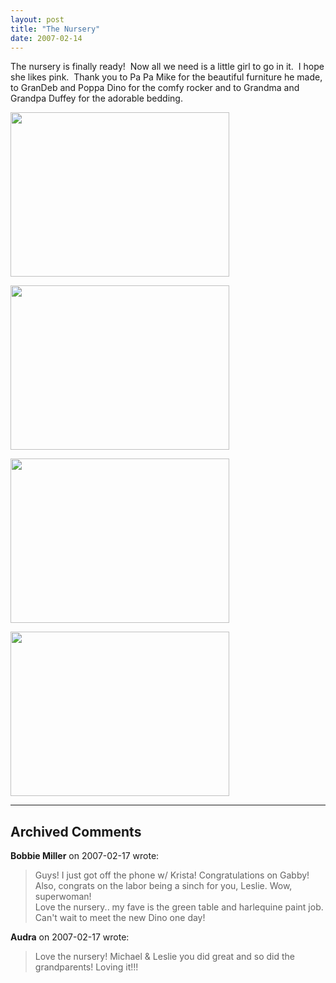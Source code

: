 ```yaml
---
layout: post
title: "The Nursery"
date: 2007-02-14
---
```


<p>The nursery is finally ready!  Now all we need is a little girl to go in it.  I hope she likes pink.  Thank you to Pa Pa Mike for the beautiful furniture he made, to GranDeb and Poppa Dino for the comfy rocker and to Grandma and Grandpa Duffey for the adorable bedding. </p>
<p><img height="263" alt="" src="/thepaladinos/assets/images/P1000215.JPG" width="350"/></p>
<p><img height="263" alt="" src="/thepaladinos/assets/images/P1000214.JPG" width="350"/></p>
<p><img height="263" alt="" src="/thepaladinos/assets/images/P1000213.JPG" width="350"/></p>
<p><img height="263" alt="" src="/thepaladinos/assets/images/P1000212.JPG" width="350"/></p>


---

## Archived Comments

**Bobbie Miller** on 2007-02-17 wrote:

> Guys!  I just got off the phone w/ Krista!  Congratulations on Gabby!  Also, congrats on the labor being a sinch for you, Leslie.  Wow, superwoman!<br>Love the nursery.. my fave is the green table and harlequine paint job.  Can't wait to meet the new Dino one day!

**Audra** on 2007-02-17 wrote:

> Love the nursery! Michael & Leslie you did great and so did the grandparents! Loving it!!!
